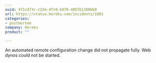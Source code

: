 ```yaml
---
uuid: 471cd73c-c22e-4fc0-b070-405fb1308bb0
url: https://status.heroku.com/incidents/1091
categories:
- postmortem
company: Heroku
product: ""

---
```


An automated remote configuration change did not propagate fully. Web dynos could not be started.
